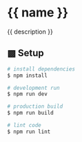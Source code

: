 # {{ name }}

{{ description }}

## ▩ Setup

```bash
# install dependencies
$ npm install

# development run
$ npm run dev

# production build
$ npm run build

# lint code
$ npm run lint
```
